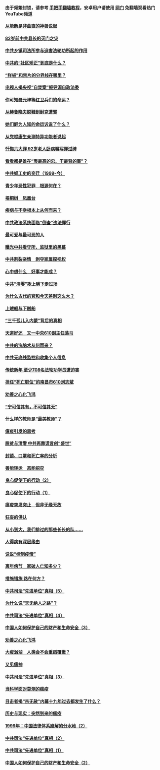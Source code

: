 #### 由于频繁封锁，请参考 [手把手翻墙教程](https://github.com/gfw-breaker/guides/wiki/)，安卓用户请使用 [网门](https://github.com/gfw-breaker/nogfw/blob/master/dl.md?t=04120201) 免翻墙观看热门YouTube频道 

#### [从能断是非曲直的神兽说起](../pages/19/423201.md?t=04120201) 

#### [82岁前中共县长的灭门之灾](../pages/19/423055.md?t=04120201) 

#### [中共乡镇司法所参与迫害法轮功所起的作用](../pages/19/423064.md?t=04120201) 

#### [中共的“社区矫正”到底是什么？](../pages/19/422870.md?t=04120201) 

#### [“样板”和禁片的分界线在哪里？](../pages/19/422704.md?t=04120201) 

#### [电视人揭央视“自焚案”报导源自政法委](../pages/19/422770.md?t=04120201) 

#### [你可知聂元梓等红卫兵们的命运？](../pages/19/422848.md?t=04120201) 

#### [从赫鲁晓夫脱鞋到耐克遭邪](../pages/19/422826.md?t=04120201) 

#### [她们鲜为人知的命运诉说了什么？](../pages/19/422754.md?t=04120201) 

#### [从党棍康生亲测特异功能者说起](../pages/19/422657.md?t=04120201) 

#### [忏悔六大罪 92岁老人卧病嘱写罪过碑](../pages/19/422750.md?t=04120201) 

#### [看看都是谁在“表最高的忠、干最背的事”？](../pages/19/422703.md?t=04120201) 

#### [中共奴工史的变迁（1999-今）](../pages/19/422656.md?t=04120201) 

#### [青少年恶性犯罪　根源何在？](../pages/19/422449.md?t=04120201) 

#### [梧桐树　凤凰台](../pages/19/422442.md?t=04120201) 

#### [疾病与不幸根本上从何而来？](../pages/19/422438.md?t=04120201) 

#### [中共政法系统面临“倒查”违法罪行](../pages/19/422497.md?t=04120201) 

#### [最可爱与最可恶的人](../pages/19/422448.md?t=04120201) 

#### [曝光中共看守所、监狱里的黑幕](../pages/19/422390.md?t=04120201) 

#### [中共割裂亲情　剥夺家属探视权](../pages/19/422364.md?t=04120201) 

#### [心中想什么　好事才能成？](../pages/19/422318.md?t=04120201) 

#### [中共“清零”欺上瞒下走过场](../pages/19/422306.md?t=04120201) 

#### [为什么古代的官和今天差别这么大？](../pages/19/422228.md?t=04120201) 

#### [上贼船与下贼船](../pages/19/422276.md?t=04120201) 

#### [“三千孤儿入内蒙”背后的真相](../pages/19/422229.md?t=04120201) 

#### [天道好还　又一中央610副主任落马](../pages/19/422155.md?t=04120201) 

#### [中共的洗脑术从何而来？](../pages/19/422154.md?t=04120201) 

#### [中共无底线监控和收集个人信息](../pages/19/422039.md?t=04120201) 

#### [传统新年 至少708名法轮功学员遭迫害](../pages/19/421946.md?t=04120201) 

#### [担任“死亡职位”的南昌市610刘志斌](../pages/19/421957.md?t=04120201) 

#### [劝善之心化飞鸿](../pages/19/421164.md?t=04120201) 

#### [“宁可信其有，不可信其无”](../pages/19/421691.md?t=04120201) 

#### [什么样的教师是“最美教师”？](../pages/19/421755.md?t=04120201) 

#### [瘟疫引发的思考](../pages/19/421594.md?t=04120201) 

#### [脱贫与清零 中共再靠谎言创“盛世”](../pages/19/421590.md?t=04120201) 

#### [封锁、口罩和死亡率的分析](../pages/19/421495.md?t=04120201) 

#### [善能转运　恶能招灾](../pages/19/421334.md?t=04120201) 

#### [良心促使下的行动（2）](../pages/19/421361.md?t=04120201) 

#### [良心促使下的行动（1）](../pages/19/421302.md?t=04120201) 

#### [瘟疫突发突止　但非无缘无故](../pages/19/421281.md?t=04120201) 

#### [狂妄的供认](../pages/19/421199.md?t=04120201) 

#### [从小到大，我们排过的那些长长的队……](../pages/19/421243.md?t=04120201) 

#### [人得病有深层缘由](../pages/19/420864.md?t=04120201) 

#### [说说“控制疫情”](../pages/19/420831.md?t=04120201) 

#### [离年傍节　家破人亡知多少？](../pages/19/420563.md?t=04120201) 

#### [措施错施  路在何方？](../pages/19/420076.md?t=04120201) 

#### [中共司法“先进单位”真相（5）](../pages/19/419453.md?t=04120201) 

#### [为什么说“天无绝人之路”？](../pages/19/419618.md?t=04120201) 

#### [中共司法“先进单位”真相（4）](../pages/19/419452.md?t=04120201) 

#### [中国人如何保护自己的财产和生命安全（3）](../pages/19/419405.md?t=04120201) 

#### [劝善之心化飞鸿](../pages/19/418758.md?t=04120201) 

#### [大疫汹汹　人类会不会重蹈覆辙？](../pages/19/419691.md?t=04120201) 

#### [又见瘟神](../pages/19/419225.md?t=04120201) 

#### [中共司法“先进单位”真相（3）](../pages/19/419451.md?t=04120201) 

#### [当科学面对莫测的瘟疫](../pages/19/419625.md?t=04120201) 

#### [目击者揭“杀无赦”内幕十九年过去都发生了什么？](../pages/19/419617.md?t=04120201) 

#### [历史与现实：突然到来的瘟疫](../pages/19/419619.md?t=04120201) 

#### [1999年：中国法律体系崩解的分水岭（2）](../pages/19/419455.md?t=04120201) 

#### [中共司法“先进单位”真相（2）](../pages/19/419450.md?t=04120201) 

#### [中共司法“先进单位”真相（1）](../pages/19/419449.md?t=04120201) 

#### [中国人如何保护自己的财产和生命安全（2）](../pages/19/419404.md?t=04120201) 

